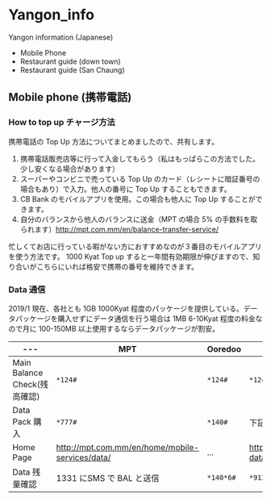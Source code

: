 # Yangon_info
Yangon information (Japanese)

- Mobile Phone
- Restaurant guide (down town)
- Restaurant guide (San Chaung)

## Mobile phone (携帯電話)

### How to top up チャージ方法

携帯電話の Top Up 方法についてまとめましたので、共有します。

1. 携帯電話販売店等に行って入金してもらう（私はもっぱらこの方法でした。少し安くなる場合があります）
2. スーパーやコンビニで売っている Top Up のカード（レシートに暗証番号の場合もあり）で入力。他人の番号に Top Up することもできます。
3. CB Bank のモバイルアプリを使用。この場合も他人に Top Up することができます。
4. 自分のバランスから他人のバランスに送金（MPT の場合 5% の手数料を取られます）http://mpt.com.mm/en/balance-transfer-service/

忙しくてお店に行っている暇がない方におすすめなのが３番目のモバイルアプリを使う方法です。
1000 Kyat Top up すると一年間有効期限が伸びますので、知り合いがこちらにいれば格安で携帯の番号を維持できます。

### Data 通信

2019/1 現在、各社とも 1GB 1000Kyat 程度のパッケージを提供している。データパッケージを購入せずにデータ通信を行う場合は 1MB 6-10Kyat 程度の料金なので月に 100-150MB 以上使用するならデータパッケージが割安。

|---|MPT|Ooredoo|Telenor|
|---|---|---|---|
|Main Balance Check(残高確認)|`*124#`|`*124#`|`*124#`|
|Data Pack 購入|`*777#`|`*140#`|下記 HP 参照|
|Home Page|http://mpt.com.mm/en/home/mobile-services/data/|...|https://www.telenor.com.mm/en/offer/better-data-suboo-plan|
|Data 残量確認|1331 にSMS で BAL と送信|`*140*6#`|`*9124#`|
